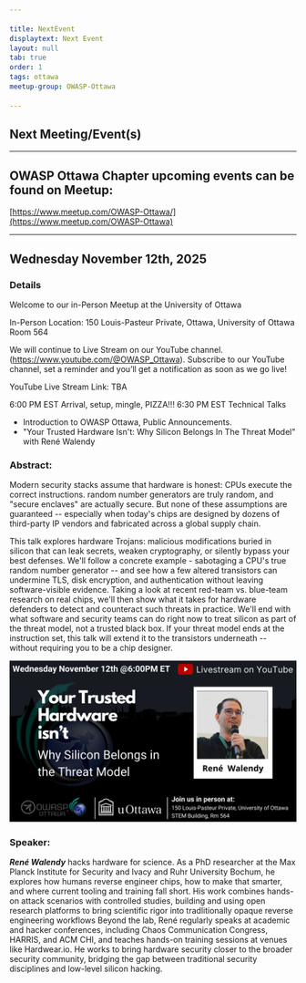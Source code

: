 ```yaml
---

title: NextEvent
displaytext: Next Event
layout: null
tab: true
order: 1
tags: ottawa
meetup-group: OWASP-Ottawa

---
```


## Next Meeting/Event(s)

[//]: # (Comment: When updating the next event info also update the homepage)

---

## OWASP Ottawa Chapter upcoming events can be found on Meetup:

[https://www.meetup.com/OWASP-Ottawa/](https://www.meetup.com/OWASP-Ottawa)

---

## Wednesday November 12th, 2025
### Details

Welcome to our in-Person Meetup at the University of Ottawa

In-Person Location:
150 Louis-Pasteur Private, Ottawa,
University of Ottawa
Room 564

We will continue to Live Stream on our YouTube channel. (https://www.youtube.com/@OWASP_Ottawa). Subscribe to our YouTube channel, set a reminder and you’ll get a notification as soon as we go live!

YouTube Live Stream Link: TBA

6:00 PM EST Arrival, setup, mingle, PIZZA!!!
6:30 PM EST Technical Talks
* Introduction to OWASP Ottawa, Public Announcements.
* "Your Trusted Hardware Isn't: Why Silicon Belongs In The Threat Model" with René Walendy


### Abstract:

Modern security stacks assume that hardware is honest: CPUs execute the correct instructions. random number generators are truly random, and "secure enclaves" are actually secure. But none of these assumptions are guaranteed -- especially when today's chips are designed by dozens of third-party IP vendors and fabricated across a global supply chain.

This talk explores hardware Trojans: malicious modifications buried in silicon that can leak secrets, weaken cryptography, or silently bypass your best defenses. We'll follow a concrete example - sabotaging a CPU's true random number generator -- and see how a few altered transistors can undermine TLS, disk encryption, and authentication without leaving software-visible evidence. Taking a look at recent red-team vs. blue-team research on real chips, we'll then show what it takes for hardware defenders to detect and counteract such threats in practice. We'll end with what software and security teams can do right now to treat silicon as part of the threat model, not a trusted black box. If your threat model ends at the instruction set, this talk will extend it to the transistors underneath -- without requiring you to be a chip designer.

![November 2025 poster](assets/images/posters/OWASPOttawa-November2025Poster.png)

### Speaker:
***René Walendy*** hacks hardware for science. As a PhD researcher at the Max Planck Institute for Security and lvacy and Ruhr University Bochum, he explores how humans reverse engineer chips, how to make that smarter, and where current tooling and training fall short. His work combines hands-on attack scenarios with controlled studies, building and using open research platforms to bring scientific rigor into tradlitionally opaque reverse engineering workflows Beyond the lab, René regularly speaks at academic and hacker conferences, including Chaos Communication Congress, HARRIS, and ACM CHI, and teaches hands-on training sessions at venues like Hardwear.io. He works to bring hardware security closer to the broader security community, bridging the gap between traditional security disciplines and low-level silicon hacking.
